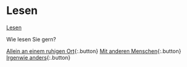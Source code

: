 <link rel="stylesheet" href="/Buchstadt-Leipzig/css/style.css">

# Lesen

[Lesen](https://www.leipzig.travel/fileadmin/mediamanager/POI_Datenbank/Verborgenes_Leipzig_Neu/Polyloque/Polylogue-Aussen_Buchhandel-Cafe-Freizeit_Philipp-Kirschner_leipzig.travel.jpg)

Wie lesen Sie gern?

[Allein an einem ruhigen Ort](z_dn.html){:.button}
[Mit anderen Menschen](z_hb.html){:.button}
[Irgenwie anders](z_lb.html){:.button}
